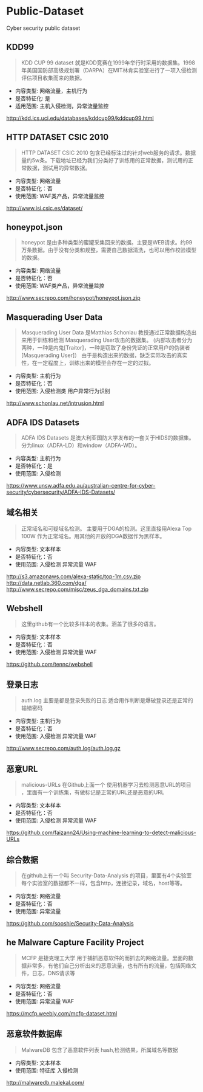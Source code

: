# Public-Dataset
Cyber security public dataset
## KDD99
> KDD CUP 99 dataset 就是KDD竞赛在1999年举行时采用的数据集。1998年美国国防部高级规划署（DARPA）在MIT林肯实验室进行了一项入侵检测评估项目收集而来的数据。
- 内容类型: 网络流量，主机行为
- 是否特征化: 是
- 适用范围: 主机入侵检测，异常流量监控

http://kdd.ics.uci.edu/databases/kddcup99/kddcup99.html

## HTTP DATASET CSIC 2010
> HTTP DATASET CSIC 2010 包含已经标注过的针对web服务的请求。数据量约5w条。下载地址已经为我们分类好了训练用的正常数据，测试用的正常数据，测试用的异常数据。
- 内容类型: 网络流量
- 是否特征化：否
- 使用范围: WAF类产品，异常流量监控

http://www.isi.csic.es/dataset/

## honeypot.json
> honeypot 是由多种类型的蜜罐采集回来的数据。主要是WEB请求。约99万条数据。由于没有分类和规整，需要自己数据清洗，也可以用作校验模型的数据。
- 内容类型: 网络流量
- 是否特征化：否
- 使用范围: WAF类产品，异常流量监控

http://www.secrepo.com/honeypot/honeypot.json.zip

## Masquerading User Data
> Masquerading User Data 是Matthias Schonlau 教授通过正常数据构造出来用于训练和检测 Masquerading User攻击的数据集。
> (内部攻击者分为两种，一种是内鬼[Traitor]，一种是窃取了身份凭证的正常用户的伪装者[Masquerading User]）
> 由于是构造出来的数据，缺乏实际攻击的真实性，在一定程度上，训练出来的模型会存在一定的过拟。
- 内容类型: 主机行为
- 是否特征化：否
- 使用范围: 入侵检测类 用户异常行为识别

http://www.schonlau.net/intrusion.html

## ADFA IDS Datasets
> ADFA IDS Datasets 是澳大利亚国防大学发布的一套关于HIDS的数据集。分为linux（ADFA-LD）和window（ADFA-WD）。
- 内容类型: 主机行为
- 是否特征化：是
- 使用范围: 入侵检测

https://www.unsw.adfa.edu.au/australian-centre-for-cyber-security/cybersecurity/ADFA-IDS-Datasets/


## 域名相关
> 正常域名和可疑域名检测。 主要用于DGA的检测。这里直接用Alexa Top 100W 作为正常域名。用其他的开放的DGA数据作为黑样本。
- 内容类型: 文本样本
- 是否特征化：否
- 使用范围: 入侵检测 异常流量 WAF

http://s3.amazonaws.com/alexa-static/top-1m.csv.zip
http://data.netlab.360.com/dga/
http://www.secrepo.com/misc/zeus_dga_domains.txt.zip


## Webshell
> 这里github有一个比较多样本的收集。涵盖了很多的语言。
- 内容类型: 文本样本
- 是否特征化：否
- 使用范围: 入侵检测 异常流量 WAF

https://github.com/tennc/webshell

## 登录日志
> auth.log 主要是都是登录失败的日志 适合用作判断是爆破登录还是正常的输错密码
- 内容类型: 主机行为
- 是否特征化：否
- 使用范围: 入侵检测 异常流量 WAF

http://www.secrepo.com/auth.log/auth.log.gz

## 恶意URL
> malicious-URLs 在Github上面一个 使用机器学习去检测恶意URL的项目 ，里面有一个训练集，有做标记是正常的URL还是恶意的URL
- 内容类型: 文本样本
- 是否特征化：否
- 使用范围: 入侵检测 异常流量 WAF

https://github.com/faizann24/Using-machine-learning-to-detect-malicious-URLs

## 综合数据
> 在github上有一个叫 Security-Data-Analysis 的项目，里面有4个实验室 每个实验室的数据都不一样，包含http，连接记录，域名，host等等。
- 内容类型: 网络流量
- 是否特征化：否
- 使用范围: 异常流量

https://github.com/sooshie/Security-Data-Analysis

## he Malware Capture Facility Project
> MCFP 是捷克理工大学 用于捕抓恶意软件的而抓去的网络流量。里面的数据非常多，有他们自己分析出来的恶意流量，也有所有的流量，包括网络文件，日志，DNS请求等
- 内容类型: 网络流量
- 是否特征化：否
- 使用范围: 异常流量 WAF

https://mcfp.weebly.com/mcfp-dataset.html

## 恶意软件数据库
> MalwareDB 包含了恶意软件列表 hash,检测结果，所属域名等数据
- 内容类型: 文本样本
- 使用范围: 特征库 入侵检测

http://malwaredb.malekal.com/
